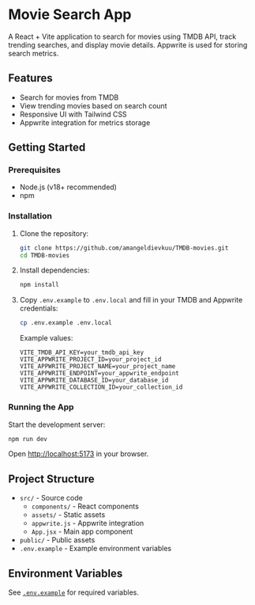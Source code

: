# Movie Search App

A React + Vite application to search for movies using TMDB API, track trending searches, and display movie details. Appwrite is used for storing search metrics.

## Features

- Search for movies from TMDB
- View trending movies based on search count
- Responsive UI with Tailwind CSS
- Appwrite integration for metrics storage

## Getting Started

### Prerequisites

- Node.js (v18+ recommended)
- npm

### Installation

1. Clone the repository:

   ```sh
   git clone https://github.com/amangeldievkuu/TMDB-movies.git
   cd TMDB-movies
   ```

2. Install dependencies:

   ```sh
   npm install
   ```

3. Copy `.env.example` to `.env.local` and fill in your TMDB and Appwrite credentials:

   ```sh
   cp .env.example .env.local
   ```

   Example values:

   ```
   VITE_TMDB_API_KEY=your_tmdb_api_key
   VITE_APPWRITE_PROJECT_ID=your_project_id
   VITE_APPWRITE_PROJECT_NAME=your_project_name
   VITE_APPWRITE_ENDPOINT=your_appwrite_endpoint
   VITE_APPWRITE_DATABASE_ID=your_database_id
   VITE_APPWRITE_COLLECTION_ID=your_collection_id
   ```

### Running the App

Start the development server:

```sh
npm run dev
```

Open [http://localhost:5173](http://localhost:5173) in your browser.

## Project Structure

- `src/` - Source code
  - `components/` - React components
  - `assets/` - Static assets
  - `appwrite.js` - Appwrite integration
  - `App.jsx` - Main app component
- `public/` - Public assets
- `.env.example` - Example environment variables

## Environment Variables

See [`.env.example`](.env.example) for required variables.
